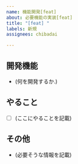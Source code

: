 ```yaml
---
name: 機能開発[feat]
about: 必要機能の実装[feat]
title: "[feat] "
labels: 新規
assignees: chibadai

---
```


## 開発機能
- (何を開発するか.)

## やること
- [ ] (ここにやることを記載)

## その他
- (必要そうな情報を記載)
